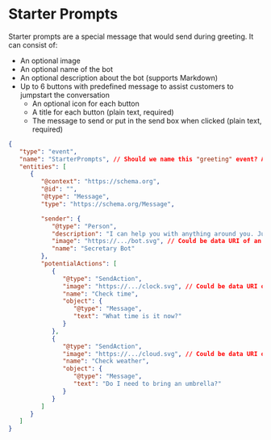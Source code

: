 # Starter Prompts

Starter prompts are a special message that would send during greeting. It can consist of:

-  An optional image
-  An optional name of the bot
-  An optional description about the bot (supports Markdown)
-  Up to 6 buttons with predefined message to assist customers to jumpstart the conversation
   -  An optional icon for each button
   -  A title for each button (plain text, required)
   -  The message to send or put in the send box when clicked (plain text, required)

```json
{
   "type": "event",
   "name": "StarterPrompts", // Should we name this "greeting" event? And should it be camelCase, PascalCase, kebab-case?
   "entities": [
      {
         "@context": "https://schema.org",
         "@id": "",
         "@type": "Message",
         "type": "https://schema.org/Message",

         "sender": {
            "@type": "Person",
            "description": "I can help you with anything around you. Just let me know.",
            "image": "https://.../bot.svg", // Could be data URI of an image.
            "name": "Secretary Bot"
         },
         "potentialActions": [
            {
               "@type": "SendAction",
               "image": "https://.../clock.svg", // Could be data URI of an image.
               "name": "Check time",
               "object": {
                  "@type": "Message",
                  "text": "What time is it now?"
               }
            },
            {
               "@type": "SendAction",
               "image": "https://.../cloud.svg", // Could be data URI of an image.
               "name": "Check weather",
               "object": {
                  "@type": "Message",
                  "text": "Do I need to bring an umbrella?"
               }
            }
         ]
      }
   ]
}
```
